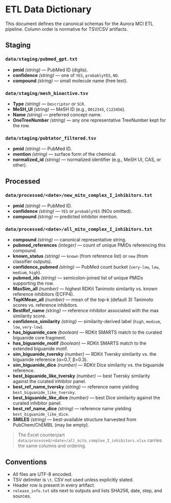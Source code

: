 # ETL Data Dictionary

This document defines the canonical schemas for the Aurora MCI ETL pipeline.
Column order is normative for TSV/CSV artifacts.

## Staging

### `data/staging/pubmed_gpt.txt`
- **pmid** *(string)* — PubMed ID (digits).
- **confidence** *(string)* — one of `YES`, `probablyYES`, `NO`.
- **compound** *(string)* — small molecule name (free text).

### `data/staging/mesh_bioactive.tsv`
- **Type** *(string)* — `Descriptor` or `SCR`.
- **MeSH_UI** *(string)* — MeSH ID (e.g., `D012345`, `C123456`).
- **Name** *(string)* — preferred concept name.
- **OneTreeNumber** *(string)* — any one representative TreeNumber kept for the row.

### `data/staging/pubtator_filtered.tsv`
- **pmid** *(string)* — PubMed ID.
- **mention** *(string)* — surface form of the chemical.
- **normalized_id** *(string)* — normalized identifier (e.g., MeSH UI, CAS, or other).

## Processed

### `data/processed/<date>/new_mito_complex_I_inhibitors.txt`
- **pmid** *(string)* — PubMed ID.
- **confidence** *(string)* — `YES` or `probablyYES` (NOs omitted).
- **compound** *(string)* — predicted inhibitor mention.

### `data/processed/<date>/all_mito_complex_I_inhibitors.txt`
- **compound** *(string)* — canonical representative string.
- **pubmed_references** *(integer)* — count of unique PMIDs referencing this compound.
- **known_status** *(string)* — `known` (from reference list) or `new` (from classifier outputs).
- **confidence_pubmed** *(string)* — PubMed count bucket (`very-low`, `low`, `medium`, `high`).
- **pubmed_ids** *(string)* — semicolon-joined list of unique PMIDs supporting the row.
- **MaxSim_all** *(number)* — highest RDKit Tanimoto similarity vs. known reference inhibitors (ECFP4).
- **TopKMean_all** *(number)* — mean of the top-k (default 3) Tanimoto scores vs. reference inhibitors.
- **BestRef_name** *(string)* — reference inhibitor associated with the max similarity score.
- **confidence_similarity** *(string)* — similarity-derived label (`high`, `medium`, `low`, `very-low`).
- **has_biguanide_core** *(boolean)* — RDKit SMARTS match to the curated biguanide core fragment.
- **has_biguanide_motif** *(boolean)* — RDKit SMARTS match to the extended biguanide motif.
- **sim_biguanide_tversky** *(number)* — RDKit Tversky similarity vs. the biguanide reference (α=0.7, β=0.3).
- **sim_biguanide_dice** *(number)* — RDKit Dice similarity vs. the biguanide reference.
- **best_biguanide_like_tversky** *(number)* — best Tversky similarity against the curated inhibitor panel.
- **best_ref_name_tversky** *(string)* — reference name yielding `best_biguanide_like_tversky`.
- **best_biguanide_like_dice** *(number)* — best Dice similarity against the curated inhibitor panel.
- **best_ref_name_dice** *(string)* — reference name yielding `best_biguanide_like_dice`.
- **SMILES** *(string)* — best-available structure harvested from PubChem/ChEMBL (may be empty).

> The Excel counterpart `data/processed/<date>/all_mito_complex_I_inhibitors.xlsx`
> carries the same columns and ordering.

## Conventions
- All files are UTF-8 encoded.
- TSV delimiter is `\t`. CSV not used unless explicitly stated.
- Header row is present in every artifact.
- `release_info.txt` sits next to outputs and lists SHA256, date, step, and sources.
